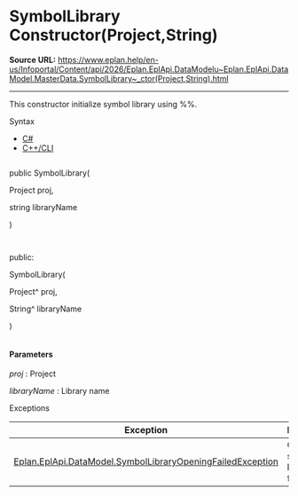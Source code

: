 # SymbolLibrary Constructor(Project,String)

**Source URL:** https://www.eplan.help/en-us/Infoportal/Content/api/2026/Eplan.EplApi.DataModelu~Eplan.EplApi.DataModel.MasterData.SymbolLibrary~_ctor(Project,String).html

---

This constructor initialize symbol library using %%.

Syntax

- [C#](#i-syntax-CS)
- [C++/CLI](#i-syntax-CPP2005)

```
```
public SymbolLibrary( 

   Project proj,

   string libraryName

)
```
```

```
```
public:

SymbolLibrary( 

   Project^ proj,

   String^ libraryName

)
```
```

#### Parameters

*proj*
:   Project

*libraryName*
:   Library name

Exceptions

| Exception | Description |
| --- | --- |
| [Eplan.EplApi.DataModel.SymbolLibraryOpeningFailedException](Eplan.EplApi.DataModelu~Eplan.EplApi.DataModel.SymbolLibraryOpeningFailedException.html) | Opening symbol library failed |
